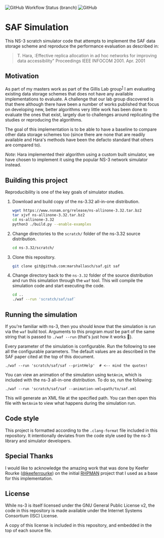 ![GitHub Workflow Status (branch)](https://img.shields.io/github/workflow/status/marshallasch/saf/Clang-format/main)
![GitHub](https://img.shields.io/github/license/marshallasch/saf?style=plastic)

# SAF Simulation

This NS-3 scratch simulator code that attempts to implement the SAF data storage
scheme and reproduce the performance evaluation as described in:

> T. Hara, :Effective replica allocation in ad hoc networks for improving data
> accessibility" Proceedings IEEE INFOCOM 2001. Apr. 2001


## Motivation

As part of my masters work as part of the Gillis Lab group<sup>[1]</sup> I am
evaluating existing data storage schemes that does not have any available
implementations to evaluate.
A challenge that our lab group discovered is that there although there have been
a number of works published that focus on developing new, better algorithms
very little work has been done to evaluate the ones that exist, largely due to
challenges around replicating the studies or reproducing the algorithms.

The goal of this implementation is to be able to have a baseline to compare other
data storage schemes too (since there are none that are readily available
and Hara's methods have been the defacto standard that others are compared to).

*Note*: Hara implemented their algorithm using a custom built simulator, we have
chosen to implement it using the popular NS-3 network simulator instead.


## Building this project

Reproducibility is one of the key goals of simulator studies.

 1. Download and build copy of the ns-3.32 all-in-one distribution.

    ```sh
    wget https://www.nsnam.org/release/ns-allinone-3.32.tar.bz2
    tar xjvf ns-allinone-3.32.tar.bz2
    cd ns-allinone-3.32
    python3 ./build.py --enable-examples
    ```

 2. Change directories to the `scratch/` folder of the ns-3.32 source
    distribution.

    ```sh
    cd ns-3.32/scratch/
    ```

 3. Clone this repository.

    ```sh
    git clone git@github.com:marshallasch/saf.git saf
    ```

4. Change directory back to the `ns-3.32` folder of the source distribution
   and run this simulation through the `waf` tool. This will compile the
   simulation code and start executing the code.

   ```sh
   cd ..
   ./waf --run 'scratch/saf/saf`
   ```

## Running the simulation

If you're familiar with ns-3, then you should know that the simulation is run
via the `waf` build tool. Arguments to this program *must* be part of the same
string that is passed to `./waf --run` (that's just how it works :shrug:).

Every parameter of the simulation is configurable. Run the following to see
all the configurable parameters. The default values are as described in the
SAF paper cited at the top of this document.

```
./waf --run 'scratch/saf/saf --printHelp'  # <-- mind the quotes!
```

You can view an animation of the simulation using `NetAnim`, which is included
with the ns-3 all-in-one distribution. To do so, run the following:

```
./waf --run 'scratch/saf/saf --animation-xml=path/to/saf.xml
```

This will generate an XML file at the specified path. You can then open this
file with `NetAnim` to view what happens during the simulation run.


## Code style

This project is formatted according to the `.clang-format` file included in this repository. It intentionally deviates from the code style used by the ns-3 library and simulator developers.

## Special Thanks

I would like to acknowledge the amazing work that was done by Keefer Rourke ([@keeferrourke])
on the initial [RHPMAN] project that I used as a base for this implementation.


## License
While ns-3 is itself licensed under the GNU General Public License v2, the code in this repository is made available under the Internet Systems Consortium (ISC) License.

A copy of this license is included in this repository, and embedded in the top of each source file.

<!-- links -->

[1]: https://danielgillis.wordpress.com/students/
[RHPMAN]: https://github.com/keeferrourke/rhpman-sim
[@keeferrourke]: https://github.com/keeferrourke
